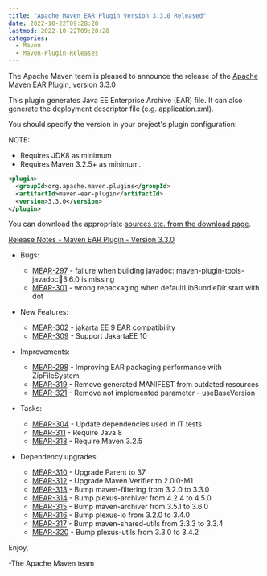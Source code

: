 ```yaml
---
title: "Apache Maven EAR Plugin Version 3.3.0 Released"
date: 2022-10-22T09:28:28
lastmod: 2022-10-22T09:28:28
categories:
  - Maven
  - Maven-Plugin-Releases
---
```

The Apache Maven team is pleased to announce the release of the 
[Apache Maven EAR Plugin, version 3.3.0](https://maven.apache.org/plugins/maven-ear-plugin/)

This plugin generates Java EE Enterprise Archive (EAR) file. It can also
generate the deployment descriptor file (e.g. application.xml).

You should specify the version in your project's plugin configuration:

NOTE:
 * Requires JDK8 as minimum
 * Requires Maven 3.2.5+ as minimum.
  
```xml
<plugin>
  <groupId>org.apache.maven.plugins</groupId>
  <artifactId>maven-ear-plugin</artifactId>
  <version>3.3.0</version>
</plugin>
```

You can download the appropriate [sources etc. from the download page](https://maven.apache.org/plugins/maven-ear-plugin/download.cgi).
 

[Release Notes - Maven EAR Plugin - Version 3.3.0](https://issues.apache.org/jira/secure/ReleaseNote.jspa?projectId=12317422&version=12349537)

* Bugs:
 
  * [MEAR-297](https://issues.apache.org/jira/browse/MEAR-297) - failure when building javadoc: maven-plugin-tools-javadoc:jar:3.6.0 is missing
  * [MEAR-301](https://issues.apache.org/jira/browse/MEAR-301) - wrong repackaging when defaultLibBundleDir start with dot

* New Features:

  * [MEAR-302](https://issues.apache.org/jira/browse/MEAR-302) - jakarta EE 9 EAR compatibility
  * [MEAR-309](https://issues.apache.org/jira/browse/MEAR-309) - Support JakartaEE 10

* Improvements:
 
  * [MEAR-298](https://issues.apache.org/jira/browse/MEAR-298) - Improving EAR packaging performance with ZipFileSystem
  * [MEAR-319](https://issues.apache.org/jira/browse/MEAR-319) - Remove generated MANIFEST from outdated resources
  * [MEAR-321](https://issues.apache.org/jira/browse/MEAR-321) - Remove not implemented parameter - useBaseVersion

* Tasks:
 
  * [MEAR-304](https://issues.apache.org/jira/browse/MEAR-304) - Update dependencies used in IT tests
  * [MEAR-311](https://issues.apache.org/jira/browse/MEAR-311) - Require Java 8
  * [MEAR-318](https://issues.apache.org/jira/browse/MEAR-318) - Require Maven 3.2.5

* Dependency upgrades:
 
  * [MEAR-310](https://issues.apache.org/jira/browse/MEAR-310) - Upgrade Parent to 37
  * [MEAR-312](https://issues.apache.org/jira/browse/MEAR-312) - Upgrade Maven Verifier to 2.0.0-M1
  * [MEAR-313](https://issues.apache.org/jira/browse/MEAR-313) - Bump maven-filtering from 3.2.0 to 3.3.0
  * [MEAR-314](https://issues.apache.org/jira/browse/MEAR-314) - Bump plexus-archiver from 4.2.4 to 4.5.0
  * [MEAR-315](https://issues.apache.org/jira/browse/MEAR-315) - Bump maven-archiver from 3.5.1 to 3.6.0
  * [MEAR-316](https://issues.apache.org/jira/browse/MEAR-316) - Bump plexus-io from 3.2.0 to 3.4.0
  * [MEAR-317](https://issues.apache.org/jira/browse/MEAR-317) - Bump maven-shared-utils from 3.3.3 to 3.3.4
  * [MEAR-320](https://issues.apache.org/jira/browse/MEAR-320) - Bump plexus-utils from 3.3.0 to 3.4.2

Enjoy,

-The Apache Maven team
